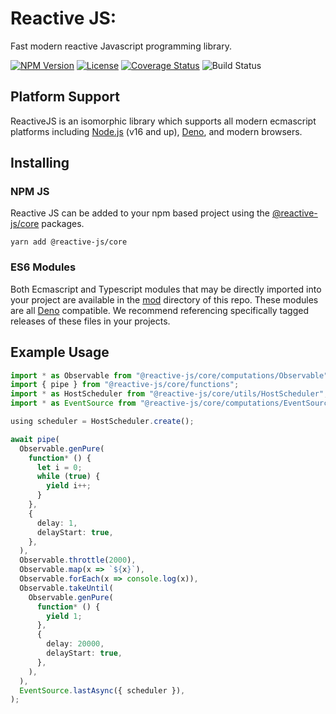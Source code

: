 # Reactive JS:

Fast modern reactive Javascript programming library.

[![NPM Version](https://img.shields.io/npm/v/@reactive-js/core.svg)](https://npmjs.com/package/@reactive-js/core) [![License](https://img.shields.io/npm/l/@reactive-js/core.svg)](https://npmjs.com/package/@reactive-js/core) [![Coverage Status](https://coveralls.io/repos/github/bordoley/reactive-js/badge.svg?branch=master)](https://coveralls.io/github/bordoley/reactive-js?branch=master) ![Build Status](https://github.com/bordoley/reactive-js/actions/workflows/build.yml/badge.svg)

## Platform Support

ReactiveJS is an isomorphic library which supports all modern ecmascript platforms including [Node.js](https://nodejs.org/) (v16 and up), [Deno](https://deno.land/), and modern browsers.

## Installing

### NPM JS

Reactive JS can be added to your npm based project using the [@reactive-js/core](https://www.npmjs.com/@reactive-js/core) packages.

```
yarn add @reactive-js/core
```

### ES6 Modules

Both Ecmascript and Typescript modules that may be directly imported into your project are available in the [mod](./mod) directory of this repo. These modules are all [Deno](https://deno.land/) compatible. We recommend referencing specifically tagged releases of these files in your projects.

## Example Usage

```typescript
import * as Observable from "@reactive-js/core/computations/Observable";
import { pipe } from "@reactive-js/core/functions";
import * as HostScheduler from "@reactive-js/core/utils/HostScheduler";
import * as EventSource from "@reactive-js/core/computations/EventSource";

using scheduler = HostScheduler.create();

await pipe(
  Observable.genPure(
    function* () {
      let i = 0;
      while (true) {
        yield i++;
      }
    },
    {
      delay: 1,
      delayStart: true,
    },
  ),
  Observable.throttle(2000),
  Observable.map(x => `${x}`),
  Observable.forEach(x => console.log(x)),
  Observable.takeUntil(
    Observable.genPure(
      function* () {
        yield 1;
      },
      {
        delay: 20000,
        delayStart: true,
      },
    ),
  ),
  EventSource.lastAsync({ scheduler }),
);
```
